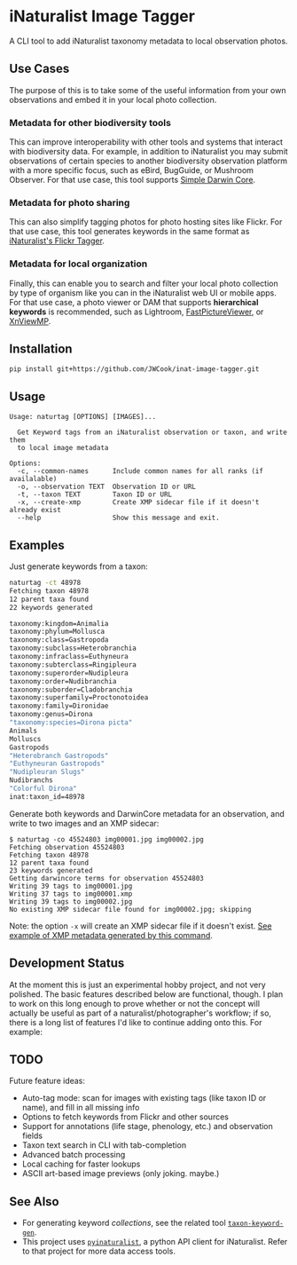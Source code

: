 # iNaturalist Image Tagger
A CLI tool to add iNaturalist taxonomy metadata to local observation photos.

## Use Cases
The purpose of this is to take some of the useful information from your own observations and
embed it in your local photo collection.

### Metadata for other biodiversity tools
This can improve interoperability with other tools and systems that interact with biodiversity
data. For example, in addition to iNaturalist you may submit observations of certain species to
another biodiversity observation platform with a more specific focus, such as eBird, BugGuide, or
Mushroom Observer. For that use case, this tool supports
[Simple Darwin Core](https://dwc.tdwg.org/simple).

### Metadata for photo sharing
This can also simplify tagging photos for photo hosting sites like Flickr. For that use case, this
tool generates keywords in the same format as
[iNaturalist's Flickr Tagger](https://www.inaturalist.org/taxa/flickr_tagger).

### Metadata for local organization
Finally, this can enable you to search and filter your local photo collection by type of organism
like you can in the iNaturalist web UI or mobile apps. For that use case, a photo viewer or DAM
that supports **hierarchical keywords** is recommended, such as Lightroom,
[FastPictureViewer](https://www.fastpictureviewer.com), or
[XnViewMP](https://www.xnview.com/en/xnviewmp).

## Installation

```
pip install git+https://github.com/JWCook/inat-image-tagger.git
```

## Usage

```
Usage: naturtag [OPTIONS] [IMAGES]...

  Get Keyword tags from an iNaturalist observation or taxon, and write them
  to local image metadata

Options:
  -c, --common-names      Include common names for all ranks (if availalable)
  -o, --observation TEXT  Observation ID or URL
  -t, --taxon TEXT        Taxon ID or URL
  -x, --create-xmp        Create XMP sidecar file if it doesn't already exist
  --help                  Show this message and exit.
```

## Examples

Just generate keywords from a taxon:
```bash
naturtag -ct 48978
Fetching taxon 48978
12 parent taxa found
22 keywords generated

taxonomy:kingdom=Animalia
taxonomy:phylum=Mollusca
taxonomy:class=Gastropoda
taxonomy:subclass=Heterobranchia
taxonomy:infraclass=Euthyneura
taxonomy:subterclass=Ringipleura
taxonomy:superorder=Nudipleura
taxonomy:order=Nudibranchia
taxonomy:suborder=Cladobranchia
taxonomy:superfamily=Proctonotoidea
taxonomy:family=Dironidae
taxonomy:genus=Dirona
"taxonomy:species=Dirona picta"
Animals
Molluscs
Gastropods
"Heterobranch Gastropods"
"Euthyneuran Gastropods"
"Nudipleuran Slugs"
Nudibranchs
"Colorful Dirona"
inat:taxon_id=48978
```

Generate both keywords and DarwinCore metadata for an observation, and write to two images and an XMP sidecar:
```
$ naturtag -co 45524803 img00001.jpg img00002.jpg
Fetching observation 45524803
Fetching taxon 48978
12 parent taxa found
23 keywords generated
Getting darwincore terms for observation 45524803
Writing 39 tags to img00001.jpg
Writing 37 tags to img00001.xmp
Writing 39 tags to img00002.jpg
No existing XMP sidecar file found for img00002.jpg; skipping
```
Note: the option `-x` will create an XMP sidecar file if it doesn't exist.
[See example of XMP metadata generated by this command](./examples/45524803.xmp).

## Development Status
At the moment this is just an experimental hobby project, and not very polished. The basic
features described below are functional, though. I plan to work on this long enough to prove
whether or not the concept will actually be useful as part of a naturalist/photographer's
workflow; if so, there is a long list of features I'd like to continue adding onto this.
For example:

## TODO
Future feature ideas:
* Auto-tag mode: scan for images with existing tags (like taxon ID or name), and fill in all
  missing info
* Options to fetch keywords from Flickr and other sources
* Support for annotations (life stage, phenology, etc.) and observation fields
* Taxon text search in CLI with tab-completion
* Advanced batch processing
* Local caching for faster lookups
* ASCII art-based image previews (only joking. maybe.)


## See Also
* For generating keyword _collections_, see the related tool
  [`taxon-keyword-gen`](https://github.com/JWCook/taxon-keyword-gen).
* This project uses [`pyinaturalist`](https://github.com/niconoe/pyinaturalist), a python API
  client for iNaturalist. Refer to that project for more data access tools.

